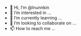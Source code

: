- 👋 Hi, I’m @lnunnkin
- 👀 I’m interested in ...
- 🌱 I’m currently learning ...
- 💞️ I’m looking to collaborate on ...
- 📫 How to reach me ...

<!---
lnunnkin/lnunnkin is a ✨ special ✨ repository because its `README.md` (this file) appears on your GitHub profile.
You can click the Preview link to take a look at your changes.
--->
